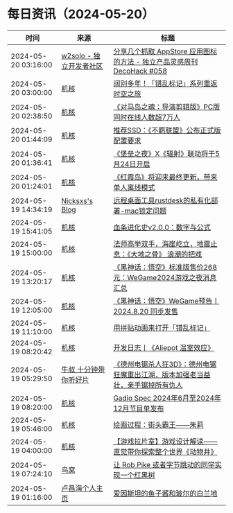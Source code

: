 ﻿# 每日资讯（2024-05-20）

|时间|来源|标题|
|---|---|---|
|2024-05-20 03:16:00|[w2solo - 独立开发者社区](https://w2solo.com/topics/feed)|[分享几个抓取 AppStore 应用图标的方法 - 独立产品灵感周刊 DecoHack #058](https://w2solo.com/topics/4631)|
|2024-05-20 03:00:00|[机核](https://www.gcores.com/rss)|[阔别多年！「错乱标记」系列重返时空之旅](https://www.gcores.com/articles/181785)|
|2024-05-20 02:38:50|[机核](https://www.gcores.com/rss)|[《对马岛之魂：导演剪辑版》PC版同时在线人数超7万人](https://www.gcores.com/articles/182118)|
|2024-05-20 01:44:09|[机核](https://www.gcores.com/rss)|[推荐SSD：《不羁联盟》公布正式版配置要求](https://www.gcores.com/articles/182116)|
|2024-05-20 01:36:41|[机核](https://www.gcores.com/rss)|[《堡垒之夜》X《辐射》联动将于5月24日开启](https://www.gcores.com/articles/182115)|
|2024-05-20 01:24:01|[机核](https://www.gcores.com/rss)|[《红霞岛》将迎来最终更新，带来单人离线模式](https://www.gcores.com/articles/182114)|
|2024-05-19 14:34:19|[Nicksxs's Blog](https://nicksxs.me/atom.xml)|[远程桌面工具rustdesk的私有化部署-mac锁定问题](https://nicksxs.me/2024/05/19/%E8%BF%9C%E7%A8%8B%E6%A1%8C%E9%9D%A2%E5%B7%A5%E5%85%B7rustdesk%E7%9A%84%E7%A7%81%E6%9C%89%E5%8C%96%E9%83%A8%E7%BD%B2-mac%E9%94%81%E5%AE%9A%E9%97%AE%E9%A2%98/)|
|2024-05-19 15:41:05|[机核](https://www.gcores.com/rss)|[血条进化史v2.0.0：数字与公式](https://www.gcores.com/articles/182078)|
|2024-05-19 15:00:00|[机核](https://www.gcores.com/rss)|[法师高举双手，海崖屹立，地震止息：《大地之骨》 浪潮的把戏](https://www.gcores.com/radios/182096)|
|2024-05-19 13:20:17|[机核](https://www.gcores.com/rss)|[《黑神话：悟空》标准版售价268元：WeGame2024游戏之夜消息汇总](https://www.gcores.com/articles/182103)|
|2024-05-19 12:05:00|[机核](https://www.gcores.com/rss)|[《黑神话：悟空》WeGame预告丨2024.8.20 同步发售](https://www.gcores.com/videos/182094)|
|2024-05-19 11:10:00|[机核](https://www.gcores.com/rss)|[用拼贴动画来打开「错乱标记」](https://www.gcores.com/videos/182091)|
|2024-05-19 08:20:42|[机核](https://www.gcores.com/rss)|[开发日志丨《Aliepot 温室效应》](https://www.gcores.com/articles/182089)|
|2024-05-19 05:29:50|[牛叔 十分钟带你听好片](https://getpodcast.xyz/data/ximalaya/11534451.xml)|[《德州电锯杀人狂3D》：德州电锯狂魔重出江湖，版本加强老当益壮，亲手锯掉所有仇人](https://www.ximalaya.com/sound/729677470)|
|2024-05-19 08:20:00|[机核](https://www.gcores.com/rss)|[Gadio Spec 2024年6月至2024年12月节目单发布](https://www.gcores.com/articles/182045)|
|2024-05-19 05:46:00|[机核](https://www.gcores.com/rss)|[绘画过程：街头霸王——朱莉](https://www.gcores.com/videos/182082)|
|2024-05-19 04:00:00|[机核](https://www.gcores.com/rss)|[【游戏拉片室】游戏设计解读——直觉带你探索整个世界《动物井》](https://www.gcores.com/videos/182083)|
|2024-05-19 07:24:10|[鸟窝](https://colobu.com/atom.xml)|[让 Rob Pike 或者字节跳动的同学实现一个红黑树](https://colobu.com/2024/05/19/let-Rob-Pike-write-a-Red-Black-tree/)|
|2024-05-19 01:16:00|[卢昌海个人主页](https://www.changhai.org//feed.xml)|[爱因斯坦的鱼子酱和玻尔的白兰地](https://www.youtube.com/shorts/d1TWvGX0rXs)|
